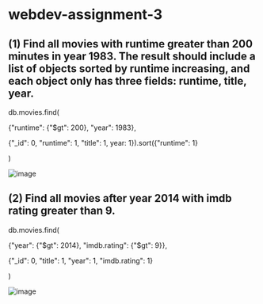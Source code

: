 # webdev-assignment-3

## (1) Find all movies with runtime greater than 200 minutes in year 1983. The result should include a list of objects sorted by runtime increasing, and each object only has three fields: runtime, title, year. 

db.movies.find(

{"runtime": {"$gt": 200}, "year": 1983}, 

{"_id": 0, "runtime": 1, "title": 1, year: 1}).sort({"runtime": 1}

)

![image](https://github.com/user-attachments/assets/4ee7ecba-e3f4-41ea-b29c-9064fab38a77)


## (2) Find all movies after year 2014 with imdb rating greater than 9. 

db.movies.find(

{"year": {"$gt": 2014}, "imdb.rating": {"$gt": 9}},

{"_id": 0, "title": 1, "year": 1, "imdb.rating": 1}

)

![image](https://github.com/user-attachments/assets/cbaf183d-7cef-46e4-b138-5ff54b5f8917)

